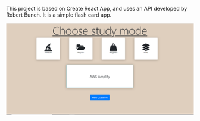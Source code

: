 This project is based on Create React App, and uses an API developed by Robert Bunch. It is a simple flash card app.

![The App in Action](ReactOverview.png)
